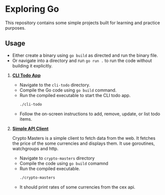 # Exploring Go

This repository contains some simple projects built for learning and practice purposes. 

## Usage

- Either create a binary using `go build` as directed and run the binary file.
- Or navigate into a directory and run `go run .` to run the code without building it explicitly.


1. [**CLI Todo App**](https://github.com/iamrishupatel/exploring-go/tree/main/cli-todo)
    - Navigate to the `cli-todo` directory.
    - Compile the Go code using `go build` command.
    - Run the compiled executable to start the CLI todo app.
      ```bash
      ./cli-todo
      ```
    - Follow the on-screen instructions to add, remove, update, or list todo items.

2. [**Simple API Client**](https://github.com/iamrishupatel/exploring-go/tree/main/crypto-masters)

    Crypto Masters is a simple client to fetch data from the web. It fetches the price of the some currencies
    and displays them. It use goroutines, watchgroups and http.
    
    - Navigate to `crypto-masters` directory
    - Compile the code using `go build` comamnd
    - Run the compiled executable.
      ```bash
      ./crypto-masters
      ```
    - It should print rates of some currencies from the cex api.
    
